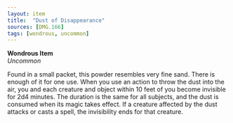 ```yaml
---
layout: item
title:  "Dust of Disappearance"
sources: [DMG.166]
tags: [wondrous, uncommon]
---
```


**Wondrous Item**  
*Uncommon*

Found in a small packet, this powder resembles very fine sand. There is enough of it for one use. When you use an action to throw the dust into the air, you and each creature and object within 10 feet of you become invisible for 2d4 minutes. The duration is the same for all subjects, and the dust is consumed when its magic takes effect. If a creature affected by the dust attacks or casts a spell, the invisibility ends for that creature.